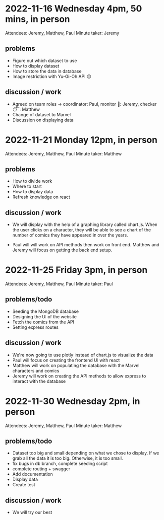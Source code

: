 # 2022-11-16 Wednesday 4pm, 50 mins, in person
  Attendees: Jeremy, Matthew, Paul
  Minute taker: Jeremy
  ## problems
  * Figure out which dataset to use
  * How to display dataset
  * How to store the data in database
  * Image restriction with Yu-Gi-Oh API 😥
  ## discussion / work
  * Agreed on team roles -> coordinator: Paul, monitor 🛌: Jeremy, checker 😴: Matthew 
  * Change of dataset to Marvel
  * Discussion on displaying data

# 2022-11-21 Monday 12pm, in person
   Attendees: Jeremy, Matthew, Paul
   Minute taker: Matthew
   ## problems
   * How to divide work
   * Where to start
   * How to display data
   * Refresh knowledge on react
   ## discussion / work
   * We will display with the help of a graphing library called chart.js. When the user
   clicks on a character, they will be able to see a chart of the number of comics they have appeared in over the years.

   * Paul will will work on API methods then work on front end. Matthew and Jeremy will focus on getting the back end setup.

# 2022-11-25 Friday 3pm, in person
   Attendees: Jeremy, Matthew, Paul
   Minute taker: Paul
   ## problems/todo
   * Seeding the MongoDB database
   * Designing the UI of the website
   * Fetch the comics from the API
   * Setting express routes

   ## discussion / work
   * We're now going to use plotly instead of chart.js to visualize the data
   * Paul will focus on creating the frontend UI with react
   * Matthew will work on populating the database with the Marvel characters and comics
   * Jeremy will work on creating the API methods to allow express to interact with the database

# 2022-11-30 Wednesday 2pm, in person
   Attendees: Jeremy, Matthew, Paul
   Minute taker: Matthew
   ## problems/todo
   * Dataset too big and small depending on what we chose to display. If we grab all the data it is too big. Otherwise, it is too small.
   * fix bugs in db branch, complete seeding script
   * complete routing + swagger
   * Add documentation
   * Display data
   * Create test
   ## discussion / work
   * We will try our best

  
